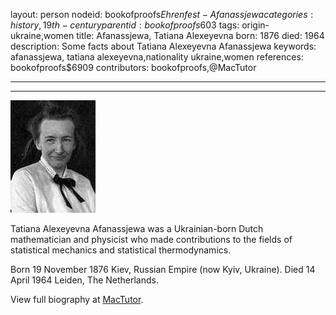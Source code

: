 layout: person
nodeid: bookofproofs$Ehrenfest-Afanassjewa
categories: history,19th-century
parentid: bookofproofs$603
tags: origin-ukraine,women
title: Afanassjewa, Tatiana Alexeyevna
born: 1876
died: 1964
description: Some facts about Tatiana Alexeyevna Afanassjewa
keywords: afanassjewa, tatiana alexeyevna,nationality ukraine,women
references: bookofproofs$6909
contributors: bookofproofs,@MacTutor

---


---

![Ehrenfest-Afanassjewa.jpg](https://github.com/bookofproofs/bookofproofs.github.io/blob/main/_sources/_assets/images/portraits/Ehrenfest-Afanassjewa.jpg?raw=true)

Tatiana Alexeyevna Afanassjewa was a Ukrainian-born Dutch mathematician and physicist who made contributions to the fields of statistical mechanics and statistical thermodynamics.

Born 19 November 1876 Kiev, Russian Empire (now Kyiv, Ukraine). Died 14 April 1964 Leiden, The Netherlands.


View full biography at [MacTutor](https://mathshistory.st-andrews.ac.uk/Biographies/Ehrenfest-Afanassjewa/).